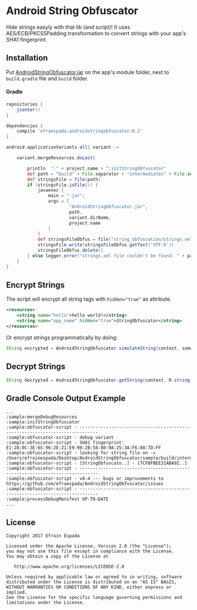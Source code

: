 Android String Obfuscator
=========================

Hide strings easyly with that lib (and script)! It uses AES/ECB/PKCS5Padding transformation to convert strings with your app's SHA1 fingerprint.

Installation
------------

Put [AndroidStringObfuscator.jar](https://github.com/efraespada/AndroidStringObfuscator/raw/master/sample/AndroidStringObfuscator.jar) on the app's module folder, next to `build.gradle` file and `build` folder.

#### Gradle 

```groovy
repositories {
    jcenter()
}

dependencies {
    compile 'efraespada:androidstringobfuscator:0.2'
}

android.applicationVariants.all{ variant ->

    variant.mergeResources.doLast{

        println  ":" + project.name + ":initStringObfuscator"
        def path = "build" + File.separator + "intermediates" + File.separator + "res" + File.separator + "merged" + File.separator +  variant.dirName + File.separator + "values" + File.separator + "values.xml"
        def stringsFile = file(path)
        if (stringsFile.isFile()) {
            javaexec {
                main = "-jar";
                args = [
                        "AndroidStringObfuscator.jar",
                        path,
                        variant.dirName,
                        project.name
                ]
            }
            def stringsFileObfus = file("string_obfuscation/strings.xml")
            stringsFile.write(stringsFileObfus.getText('UTF-8'))
            stringsFileObfus.delete()
        } else logger.error("strings.xml file couldn't be found: " + path)
    }
}
```


Encrypt Strings
---------------
The script will encrypt all string tags with `hidden="true"` as attribute.

```xml
<resources>
	<string name="hello">hello world!</string>
	<string name="app_name" hidden="true">StringObfuscator</string>
</resources>
```

Or encrypt strings programmatically by doing:

```java
String encrypted = AndroidStringObfuscator.simulateString(context, some_string_var);
```

Decrypt Strings
---------------
```java
String decrypted = AndroidStringObfuscator.getString(context, R.string.app_name);
```

Gradle Console Output Example
-----------------------------
```
...
:sample:mergeDebugResources
:sample:initStringObfuscator
:sample:obfuscator-script - -----------------------------------------------------------------------------
:sample:obfuscator-script - debug variant
:sample:obfuscator-script - SHA1 fingerprint: E1:28:0C:3E:65:96:2E:21:E9:98:2B:58:80:9A:25:3A:F6:88:7D:FF
:sample:obfuscator-script - looking for string file on -> /Users/efrainespada/Desktop/AndroidStringObfuscator/sample/build/intermediates/res/merged/debug/values/values.xml
:sample:obfuscator-script - [StringObfuscato..] - [7CFBFBEE31ABA92..]
:sample:obfuscator-script - -----------------------------------------------------------------------------
:sample:obfuscator-script - v0.4 --- bugs or improvements to https://github.com/efraespada/AndroidStringObfuscator/issues
:sample:obfuscator-script - -----------------------------------------------------------------------------
:sample:processDebugManifest UP-TO-DATE
...
```


License
-------
    Copyright 2017 Efraín Espada

    Licensed under the Apache License, Version 2.0 (the "License");
    you may not use this file except in compliance with the License.
    You may obtain a copy of the License at

       http://www.apache.org/licenses/LICENSE-2.0

    Unless required by applicable law or agreed to in writing, software
    distributed under the License is distributed on an "AS IS" BASIS,
    WITHOUT WARRANTIES OR CONDITIONS OF ANY KIND, either express or implied.
    See the License for the specific language governing permissions and
    limitations under the License.

